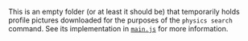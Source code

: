 This is an empty folder (or at least it should be) that temporarily holds profile pictures downloaded for the purposes of the `physics search` command. See its implementation in [`main.js`](../../main.js) for more information.
